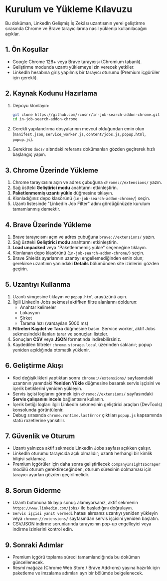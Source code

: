 <!-- docs/install.md -->
# Kurulum ve Yükleme Kılavuzu

Bu doküman, LinkedIn Gelişmiş İş Zekâsı uzantısının yerel geliştirme sırasında Chrome ve Brave tarayıcılarına nasıl yüklenip kullanılacağını açıklar.

## 1. Ön Koşullar

- Google Chrome 128+ veya Brave tarayıcısı (Chromium tabanlı).
- Geliştirme modunda uzantı yüklemeye izin verecek yetkiler.
- LinkedIn hesabına giriş yapılmış bir tarayıcı oturumu (Premium içgörüler için gerekli).

## 2. Kaynak Kodunu Hazırlama

1. Depoyu klonlayın:

   ```bash
   git clone https://github.com/rcnsnr/in-job-search-addon-chrome.git
   cd in-job-search-addon-chrome
   ```

2. Gerekli yapılandırma dosyalarının mevcut olduğundan emin olun (`manifest.json`, `service_worker.js`, `content/jobs.js`, `popup.html`, `popup.js`).
3. Gerekirse `docs/` altındaki referans dokümanları gözden geçirerek hızlı başlangıç yapın.

## 3. Chrome Üzerinde Yükleme

1. Chrome tarayıcısını açın ve adres çubuğuna `chrome://extensions/` yazın.
2. Sağ üstteki **Geliştirici modu** anahtarını etkinleştirin.
3. **Paketlenmemiş uzantı yükle** düğmesine tıklayın.
4. Klonladığınız depo klasörünü (`in-job-search-addon-chrome/`) seçin.
5. Uzantı listesinde "LinkedIn Job Filter" adını gördüğünüzde kurulum tamamlanmış demektir.

## 4. Brave Üzerinde Yükleme

1. Brave tarayıcısını açın ve adres çubuğuna `brave://extensions/` yazın.
2. Sağ üstteki **Geliştirici modu** anahtarını etkinleştirin.
3. **Load unpacked** veya "Paketlenmemiş yükle" seçeneğine tıklayın.
4. Klonlanan depo klasörünü (`in-job-search-addon-chrome/`) seçin.
5. Brave Shields ayarlarının uzantıyı engellemediğinden emin olun; gerekirse uzantının yanındaki **Details** bölümünden site izinlerini gözden geçirin.

## 5. Uzantıyı Kullanma

1. Uzantı simgesine tıklayın ve `popup.html` arayüzünü açın.
2. İlgili LinkedIn Jobs sekmesi aktifken filtre alanlarını doldurun:
   - Anahtar kelimeler
   - Lokasyon
   - Şirket
   - Tarama hızı (varsayılan 5000 ms)
3. **Filtreleri Kaydet ve Tara** düğmesine basın. Service worker, aktif Jobs sekmesindeki ilanları tarar ve sonuçları listeler.
4. Sonuçları **CSV** veya **JSON** formatında indirebilirsiniz.
5. Kaydedilen filtreler `chrome.storage.local` üzerinden saklanır; popup yeniden açıldığında otomatik yüklenir.

## 6. Geliştirme Akışı

- Kod değişiklikleri yaptıktan sonra `chrome://extensions/` sayfasındaki uzantının yanındaki **Yeniden Yükle** düğmesine basarak servis işçisini ve içerik betiklerini yeniden yükleyin.
- Servis işçisi loglarını görmek için `chrome://extensions/` sayfasındaki **Servis çalışanını incele** bağlantısını kullanın.
- İçerik betiği logları ilgili LinkedIn sekmesinin geliştirici araçları (DevTools) konsolunda görüntülenir.
- Debug sırasında `chrome.runtime.lastError` çıktıları `popup.js` kapsamında statü rozetlerine yansıtılır.

## 7. Güvenlik ve Oturum

- Uzantı yalnızca aktif sekmede LinkedIn Jobs sayfası açıkken çalışır.
- LinkedIn oturumu tarayıcıda açık olmalıdır; uzantı herhangi bir kimlik bilgisi saklamaz.
- Premium içgörüler için daha sonra geliştirilecek `companyInsightsScraper` modülü oturum gerektireceğinden, oturum süresinin dolmaması için tarayıcı ayarları gözden geçirilmelidir.

## 8. Sorun Giderme

- Uzantı butonuna tıklayıp sonuç alamıyorsanız, aktif sekmenin `https://www.linkedin.com/jobs/` ile başladığını doğrulayın.
- `Servis işçisi yanıt vermedi` hatası alırsanız uzantıyı yeniden yükleyin veya `chrome://extensions/` sayfasından servis işçisini yeniden başlatın.
- CSV/JSON indirme sorunlarında tarayıcının pop-up engelleyici veya indirme izinlerini kontrol edin.

## 9. Sonraki Adımlar

- Premium içgörü toplama süreci tamamlandığında bu doküman güncellenecek.
- Resmî mağaza (Chrome Web Store / Brave Add-ons) yayına hazırlık için paketleme ve imzalama adımları ayrı bir bölümde belgelenecek.
